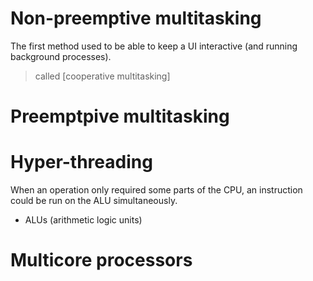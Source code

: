 # Non-preemptive multitasking
The first method used to be able to keep a UI interactive (and running
background processes).
> called [cooperative multitasking]

# Preemptpive multitasking

# Hyper-threading
When an operation only required some parts of the CPU, an instruction could 
be run on the ALU simultaneously.
- ALUs (arithmetic logic units)

# Multicore processors
